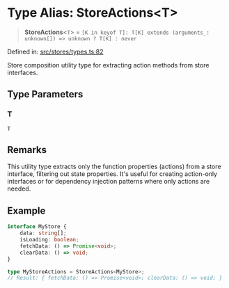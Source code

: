 # Type Alias: StoreActions\<T\>

> **StoreActions**\<`T`\> = `` [K in keyof T]: T[K] extends (arguments_: unknown[]) => unknown ? T[K] : never ``

Defined in: [src/stores/types.ts:82](https://github.com/Nick2bad4u/Uptime-Watcher/blob/main/src/stores/types.ts#L82)

Store composition utility type for extracting action methods from store
interfaces.

## Type Parameters

### T

`T`

## Remarks

This utility type extracts only the function properties (actions) from a
store interface, filtering out state properties. It's useful for creating
action-only interfaces or for dependency injection patterns where only
actions are needed.

## Example

```typescript
interface MyStore {
    data: string[];
    isLoading: boolean;
    fetchData: () => Promise<void>;
    clearData: () => void;
}

type MyStoreActions = StoreActions<MyStore>;
// Result: { fetchData: () => Promise<void>; clearData: () => void; }
```
